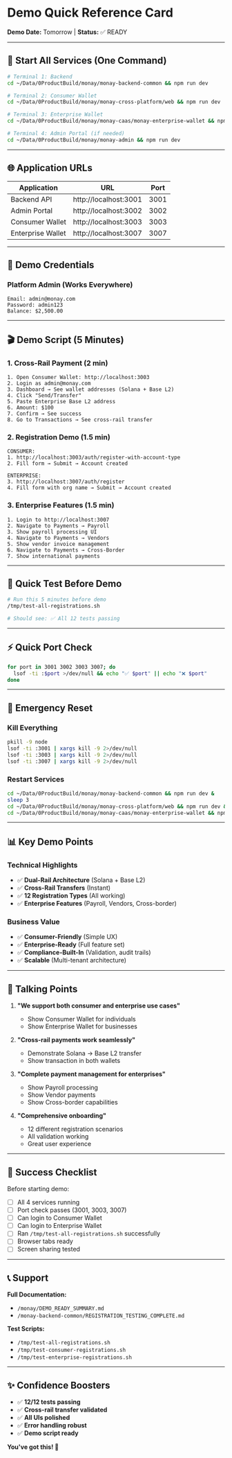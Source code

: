 # Demo Quick Reference Card

**Demo Date:** Tomorrow | **Status:** ✅ READY

---

## 🚀 Start All Services (One Command)

```bash
# Terminal 1: Backend
cd ~/Data/0ProductBuild/monay/monay-backend-common && npm run dev

# Terminal 2: Consumer Wallet
cd ~/Data/0ProductBuild/monay/monay-cross-platform/web && npm run dev

# Terminal 3: Enterprise Wallet
cd ~/Data/0ProductBuild/monay/monay-caas/monay-enterprise-wallet && npm run dev

# Terminal 4: Admin Portal (if needed)
cd ~/Data/0ProductBuild/monay/monay-admin && npm run dev
```

---

## 🌐 Application URLs

| Application | URL | Port |
|------------|-----|------|
| Backend API | http://localhost:3001 | 3001 |
| Admin Portal | http://localhost:3002 | 3002 |
| Consumer Wallet | http://localhost:3003 | 3003 |
| Enterprise Wallet | http://localhost:3007 | 3007 |

---

## 🔑 Demo Credentials

### Platform Admin (Works Everywhere)
```
Email: admin@monay.com
Password: admin123
Balance: $2,500.00
```

---

## 🎬 Demo Script (5 Minutes)

### 1. Cross-Rail Payment (2 min)
```
1. Open Consumer Wallet: http://localhost:3003
2. Login as admin@monay.com
3. Dashboard → See wallet addresses (Solana + Base L2)
4. Click "Send/Transfer"
5. Paste Enterprise Base L2 address
6. Amount: $100
7. Confirm → See success
8. Go to Transactions → See cross-rail transfer
```

### 2. Registration Demo (1.5 min)
```
CONSUMER:
1. http://localhost:3003/auth/register-with-account-type
2. Fill form → Submit → Account created

ENTERPRISE:
3. http://localhost:3007/auth/register
4. Fill form with org name → Submit → Account created
```

### 3. Enterprise Features (1.5 min)
```
1. Login to http://localhost:3007
2. Navigate to Payments → Payroll
3. Show payroll processing UI
4. Navigate to Payments → Vendors
5. Show vendor invoice management
6. Navigate to Payments → Cross-Border
7. Show international payments
```

---

## 🧪 Quick Test Before Demo

```bash
# Run this 5 minutes before demo
/tmp/test-all-registrations.sh

# Should see: ✅ All 12 tests passing
```

---

## ⚡ Quick Port Check

```bash
for port in 3001 3002 3003 3007; do
  lsof -ti :$port >/dev/null && echo "✅ $port" || echo "❌ $port"
done
```

---

## 🔧 Emergency Reset

### Kill Everything
```bash
pkill -9 node
lsof -ti :3001 | xargs kill -9 2>/dev/null
lsof -ti :3003 | xargs kill -9 2>/dev/null
lsof -ti :3007 | xargs kill -9 2>/dev/null
```

### Restart Services
```bash
cd ~/Data/0ProductBuild/monay/monay-backend-common && npm run dev &
sleep 3
cd ~/Data/0ProductBuild/monay/monay-cross-platform/web && npm run dev &
cd ~/Data/0ProductBuild/monay/monay-caas/monay-enterprise-wallet && npm run dev &
```

---

## 📊 Key Demo Points

### Technical Highlights
- ✅ **Dual-Rail Architecture** (Solana + Base L2)
- ✅ **Cross-Rail Transfers** (Instant)
- ✅ **12 Registration Types** (All working)
- ✅ **Enterprise Features** (Payroll, Vendors, Cross-border)

### Business Value
- ✅ **Consumer-Friendly** (Simple UX)
- ✅ **Enterprise-Ready** (Full feature set)
- ✅ **Compliance-Built-In** (Validation, audit trails)
- ✅ **Scalable** (Multi-tenant architecture)

---

## 📝 Talking Points

1. **"We support both consumer and enterprise use cases"**
   - Show Consumer Wallet for individuals
   - Show Enterprise Wallet for businesses

2. **"Cross-rail payments work seamlessly"**
   - Demonstrate Solana → Base L2 transfer
   - Show transaction in both wallets

3. **"Complete payment management for enterprises"**
   - Show Payroll processing
   - Show Vendor payments
   - Show Cross-border capabilities

4. **"Comprehensive onboarding"**
   - 12 different registration scenarios
   - All validation working
   - Great user experience

---

## 🎯 Success Checklist

Before starting demo:
- [ ] All 4 services running
- [ ] Port check passes (3001, 3003, 3007)
- [ ] Can login to Consumer Wallet
- [ ] Can login to Enterprise Wallet
- [ ] Ran `/tmp/test-all-registrations.sh` successfully
- [ ] Browser tabs ready
- [ ] Screen sharing tested

---

## 📞 Support

**Full Documentation:**
- `/monay/DEMO_READY_SUMMARY.md`
- `/monay-backend-common/REGISTRATION_TESTING_COMPLETE.md`

**Test Scripts:**
- `/tmp/test-all-registrations.sh`
- `/tmp/test-consumer-registrations.sh`
- `/tmp/test-enterprise-registrations.sh`

---

## ✨ Confidence Boosters

- ✅ **12/12 tests passing**
- ✅ **Cross-rail transfer validated**
- ✅ **All UIs polished**
- ✅ **Error handling robust**
- ✅ **Demo script ready**

**You've got this! 🚀**
